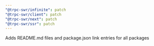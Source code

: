 ```yaml
---
"@trpc-swr/infinite": patch
"@trpc-swr/client": patch
"@trpc-swr/next": patch
"@trpc-swr/ssr": patch
---
```


Adds README.md files and package.json link entries for all packages
